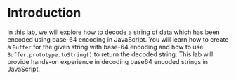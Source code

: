 # Introduction

In this lab, we will explore how to decode a string of data which has been encoded using base-64 encoding in JavaScript. You will learn how to create a `Buffer` for the given string with base-64 encoding and how to use `Buffer.prototype.toString()` to return the decoded string. This lab will provide hands-on experience in decoding base64 encoded strings in JavaScript.
